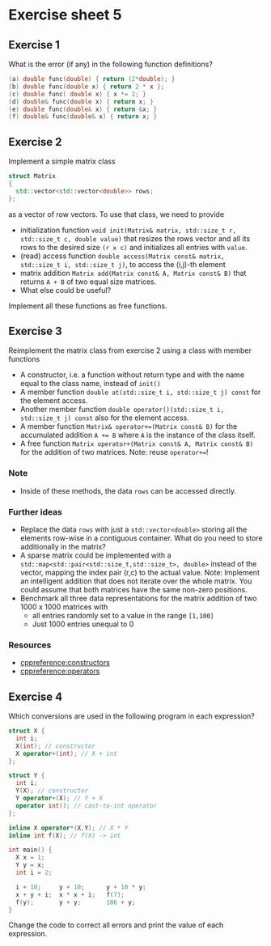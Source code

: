 # Exercise sheet 5

## Exercise 1
What is the error (if any) in the following function definitions?
```c++
(a) double func(double) { return (2*double); }
(b) double func(double x) { return 2 * x };
(c) double func( double x) { x *= 2; }
(d) double& func(double x) { return x; }
(e) double func(double& x) { return &x; }
(f) double& func(double& x) { return x; }
```

## Exercise 2
Implement a simple matrix class
```c++
struct Matrix
{
  std::vector<std::vector<double>> rows;
};
```
as a vector of row vectors. To use that class, we need to provide
- initialization function `void init(Matrix& matrix, std::size_t r, std::size_t c, double value)` that resizes the rows vector and all its rows
  to the desired size `(r x c)` and initializes all entries with `value`.
- (read) access function `double access(Matrix const& matrix, std::size_t i, std::size_t j)`, to access the (i,j)-th element
- matrix addition `Matrix add(Matrix const& A, Matrix const& B)` that returns `A + B` of two equal size matrices.
- What else could be useful?

Implement all these functions as free functions.

## Exercise 3
Reimplement the matrix class from exercise 2 using a class with member functions
- A constructor, i.e. a function without return type and with the name equal to the class name, instead of `init()`
- A member function `double at(std::size_t i, std::size_t j) const` for the element access.
- Another member function `double operator()(std::size_t i, std::size_t j) const` also for the element access.
- A member function `Matrix& operator+=(Matrix const& B)` for the accumulated addition `A += B` where `A` is the instance of the class itself.
- A free function `Matrix operator+(Matrix const& A, Matrix const& B)` for the  addition of two matrices. Note: reuse `operator+=`!

### Note
- Inside of these methods, the data `rows` can be accessed directly.

### Further ideas
- Replace the data `rows` with just a `std::vector<double>` storing all the elements row-wise in a contiguous container.
  What do you need to store additionally in the matrix?
- A sparse matrix could be implemented with a `std::map<std::pair<std::size_t,std::size_t>, double>` instead of the vector, mapping the
  index pair (r,c) to the actual value. Note: Implement an intelligent addition that does not iterate over the whole matrix. You could assume that
  both matrices have the same non-zero positions.
- Benchmark all three data representations for the matrix addition of two 1000 x 1000 matrices with
    * all entries randomly set to a value in the range `[1,100]`
    * Just 1000 entries unequal to 0

### Resources
- [cppreference:constructors](https://en.cppreference.com/w/cpp/language/initializer_list)
- [cppreference:operators](https://en.cppreference.com/w/cpp/language/operators)

## Exercise 4
Which conversions are used in the following program in each expression?
```c++
struct X {
  int i;
  X(int); // constructor
  X operator+(int); // X + int
};

struct Y {
  int i;
  Y(X); // constructor
  Y operator+(X); // Y + X
  operator int(); // cast-to-int operator
};

inline X operator*(X,Y); // X * Y
inline int f(X); // f(X) -> int

int main() {
  X x = 1;
  Y y = x;
  int i = 2;

  i + 10;     y + 10;      y + 10 * y;
  x + y + i;  x * x + i;   f(7);
  f(y);       y + y;       106 + y;
}
```
Change the code to correct all errors and print the value of each expression.
